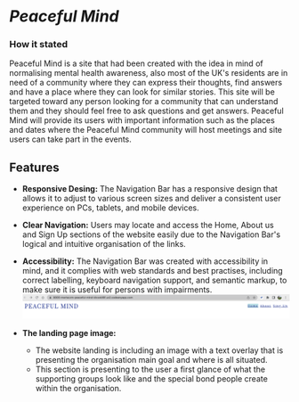 # *Peaceful Mind*

### How it stated
Peaceful Mind is a site that had been created with the idea in mind of normalising mental health awareness, also most of the UK's residents are in need of a community where they can express their thoughts, find answers and have a place where they can look for similar stories. This site will be targeted toward any person looking for a community that can understand them and they should feel free to ask questions and get answers. Peaceful Mind will provide its users with important information such as the places and dates where the Peaceful Mind community will host meetings and site users can take part in the events.

## Features

 - **Responsive Desing:** The Navigation Bar has a responsive design that allows it to adjust to various screen sizes and deliver a consistent user experience on PCs, tablets, and mobile devices.
 - **Clear Navigation:** Users may locate and access the Home, About us and Sign Up sections of the website easily due to the Navigation Bar's logical and intuitive organisation of the links.
 - **Accessibility:** The Navigation Bar was created with accessibility in mind, and it complies with web standards and best practises, including correct labelling, keyboard navigation support, and semantic markup, to make sure it is useful for persons with impairments.
![Screenshot of the navigation bar including the logo](assets/images/navigation-bar-screenshot.png)

- **The landing page image:**
    * The website landing is including an image with a text overlay that is presenting the organisation main goal and where is all situated. 
    * This section is presenting to the user a first glance of what the supporting groups look like and the special bond people create within the organisation.